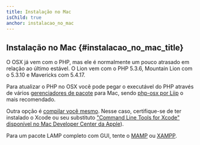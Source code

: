 ```yaml
---
title: Instalação no Mac
isChild: true
anchor: instalacao_no_mac
---
```


## Instalação no Mac {#instalacao_no_mac_title}

O OSX já vem com o PHP, mas ele é normalmente um pouco atrasado em relação ao último estável. O Lion vem com o
PHP 5.3.6, Mountain Lion com o 5.3.10 e Mavericks com 5.4.17.

Para atualizar o PHP no OSX você pode pegar o executável do PHP através de vários
[gerenciadores de pacote][mac-package-managers] para Mac, sendo [php-osx por Liip][php-osx-downloads] o mais
recomendado.

Outra opção é [compilar você mesmo][mac-compile]. Nesse caso, certifique-se de ter instalado o Xcode ou seu substituto
["Command Line Tools for Xcode" disponível no Mac Developer Center da Apple][apple-developer]).

Para um pacote LAMP completo com GUI, tente o [MAMP][mamp-downloads] ou [XAMPP][xampp].

[mac-package-managers]: http://www.php.net/manual/pt_BR/install.macosx.packages.php
[mac-compile]: http://www.php.net/manual/en/install.macosx.compile.php
[xcode-gcc-substitution]: https://github.com/kennethreitz/osx-gcc-installer
[apple-developer]: https://developer.apple.com/downloads
[mamp-downloads]: http://www.mamp.info/en/downloads/index.html
[php-osx-downloads]: http://php-osx.liip.ch/
[xampp]: http://www.apachefriends.org/en/xampp.html

